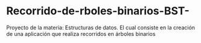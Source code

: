 # Recorrido-de-rboles-binarios-BST-
Proyecto de la materia: Estructuras de datos. El cual consiste en la creación de una aplicación que realiza recorridos en árboles binarios
